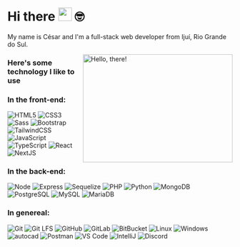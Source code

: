 # Hi there <img src="https://media.giphy.com/media/hvRJCLFzcasrR4ia7z/giphy.gif" width="30"> 🤓

My name is César and I'm a full-stack web developer from Ijuí, Rio Grande do Sul.

<a href="#">
<img src="https://media1.tenor.com/images/a7bd6b94430c1e66148d580209e377c5/tenor.gif?itemid=5043108" title="Hello, there" width="335" height="243" align="right" alt="Hello, there!">
</a>

### Here's some technology I like to use

### In the front-end:
![HTML5](https://img.shields.io/badge/-HTML5-232323?style=flat&labelColor=E34F26&logo=html5&logoColor=ffffff)
![CSS3](https://img.shields.io/badge/-CSS3-232323?style=flat&labelColor=1572B6&logo=css3&logoColor=ffffff)
![Sass](https://img.shields.io/badge/-Sass-232323?style=flat&labelColor=CC6699&logo=sass&logoColor=ffffff)
![Bootstrap](https://img.shields.io/badge/-Bootstrap-232323?style=flat&labelColor=7952B3&logo=bootstrap&logoColor=ffffff)
![TailwindCSS](https://img.shields.io/badge/-Tailwind-232323?style=flat&labelColor=06B6D4&logo=tailwindcss&logoColor=ffffff)
![JavaScript](https://img.shields.io/badge/-JavaScript-232323?style=flat&labelColor=000000&logo=javascript&logoColor=F7DF1E)
![TypeScript](https://img.shields.io/badge/-TypeScript-232323?style=flat&labelColor=000000&logo=typescript&logoColor=3178C6)
![React](https://img.shields.io/badge/-React-232323?style=flat&labelColor=61DAFB&logo=react&logoColor=000000)
![NextJS](https://img.shields.io/badge/-NextJS-232323?style=flat&labelColor=000000&logo=nextdotjs&logoColor=ffffff)

### In the back-end:
![Node](https://img.shields.io/badge/-Node-232323?style=flat&labelColor=000000&logo=nodedotjs&logoColor=339933)
![Express](https://img.shields.io/badge/-Express-232323?style=flat&labelColor=000000&logo=express&logoColor=ffffff)
![Sequelize](https://img.shields.io/badge/-Sequelize-232323?style=flat&labelColor=000000&logo=sequelize&logoColor=52B0E7)
![PHP](https://img.shields.io/badge/-PHP-232323?style=flat&labelColor=000000&logo=php&logoColor=777BB4)
![Python](https://img.shields.io/badge/-Python-black?style=flat-square&logo=Python)
![MongoDB](https://img.shields.io/badge/-MongoDB-232323?style=flat&labelColor=47A248&logo=mongodb&logoColor=ffffff)
![PostgreSQL](https://img.shields.io/badge/-PostgreSQL-232323?style=flat&labelColor=4169E1&logo=postgresql&logoColor=ffffff)
![MySQL](https://img.shields.io/badge/-MySQL-232323?style=flat&labelColor=4479A1&logo=mysql&logoColor=ffffff)
![MariaDB](https://img.shields.io/badge/MariaDB-black?style=flat-square&logo=mariadb)

### In genereal:
![Git](https://img.shields.io/badge/-Git-F05032?style=flat-square&labelColor=F05032&logo=git&logoColor=ffffff)
![Git LFS](https://img.shields.io/badge/-windows-232323?style=flat&logo=git-lfs&logoColor=ffffff&labelColor=F05032)
![GitHub](https://img.shields.io/badge/-GitHub-181717?style=flat-square&logo=github)
![GitLab](https://img.shields.io/badge/-GitLab-FCA121?style=flat-square&logo=gitlab)
![BitBucket](https://img.shields.io/badge/-BitBucket-darkblue?style=flat-square&logo=bitbucket)
![Linux](https://img.shields.io/badge/Linux-black?style=flat-square&logo=linux)
![Windows](https://img.shields.io/badge/-windows-232323?style=flat&logo=windows&logoColor=0078d4&labelColor=0078d4)
![autocad](https://img.shields.io/badge/-Autocad-232323?style=flat&logo=autocad&logoColor=ffffff&labelColor=%23E61856)
![Postman](https://img.shields.io/badge/Postman-black?style=flat-square&logo=postman)
![VS Code](https://img.shields.io/badge/-VS%20Code-007ACC?style=flat-square&logo=visual-studio-code)
![IntelliJ](https://img.shields.io/badge/-IntelliJ%20IDEA-black?style=flat-square&logo=jetbrains)
![Discord](https://img.shields.io/badge/Discord-black?style=flat-square&logo=discord)

